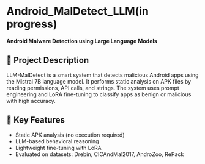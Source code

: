 # Android_MalDetect_LLM(in progress)
<!DOCTYPE html>
<html>
<body>

  <p><strong>Android Malware Detection using Large Language Models</strong></p>

  <h2>📄 Project Description</h2>
  <p>
    LLM-MalDetect is a smart system that detects malicious Android apps using the Mistral 7B language model.
    It performs static analysis on APK files by reading permissions, API calls, and strings.
    The system uses prompt engineering and LoRA fine-tuning to classify apps as benign or malicious with high accuracy.
  </p>

  <h2>🚀 Key Features</h2>
  <ul>
    <li>Static APK analysis (no execution required)</li>
    <li>LLM-based behavioral reasoning</li>
    <li>Lightweight fine-tuning with LoRA</li>
    <li>Evaluated on datasets: Drebin, CICAndMal2017, AndroZoo, RePack</li>
  </ul>

</body>
</html>
